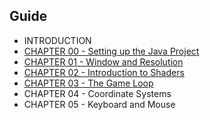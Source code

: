 

## Guide

* INTRODUCTION
* [CHAPTER 00 - Setting up the Java Project](guide/chapter00.md) 
* [CHAPTER 01 - Window and Resolution](guide/chapter01.md)
* [CHAPTER 02 - Introduction to Shaders](guide/chapter02.md) 
* [CHAPTER 03 - The Game Loop](guide/chapter03.md)
* CHAPTER 04 - Coordinate Systems
* CHAPTER 05 - Keyboard and Mouse
